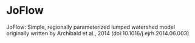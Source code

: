 # JoFlow
JoFlow: Simple, regionally parameterized lumped watershed model originally written by Archibald et al., 2014 (doi:10.1016/j.ejrh.2014.06.003)
